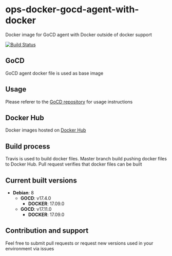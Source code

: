 # ops-docker-gocd-agent-with-docker
Docker image for GoCD agent with Docker outside of docker support

[![Build Status](https://travis-ci.org/matic-insurance/ops-docker-gocd-agent-with-docker.svg?branch=master)](https://travis-ci.org/matic-insurance/ops-docker-gocd-agent-with-docker)

## GoCD

GoCD agent docker file is used as base image 

## Usage

Please referer to the [GoCD repository](https://github.com/gocd/docker-gocd-agent)
for usage instructions

## Docker Hub

Docker images hosted on [Docker Hub](https://hub.docker.com/r/maticinsurance/gocd-agent-with-docker/)

## Build process

Travis is used to build docker files. Master branch build pushing 
docker files to Docker Hub. Pull request verifies that docker files 
can be built 

## Current built versions

- **Debian**: 8
  - **GOCD**: v17.4.0 
    - **DOCKER**: 17.09.0
  - **GOCD**: v17.11.0 
    - **DOCKER**: 17.09.0
    
## Contribution and support

Feel free to submit pull requests or request new versions used in 
your environment via issues
